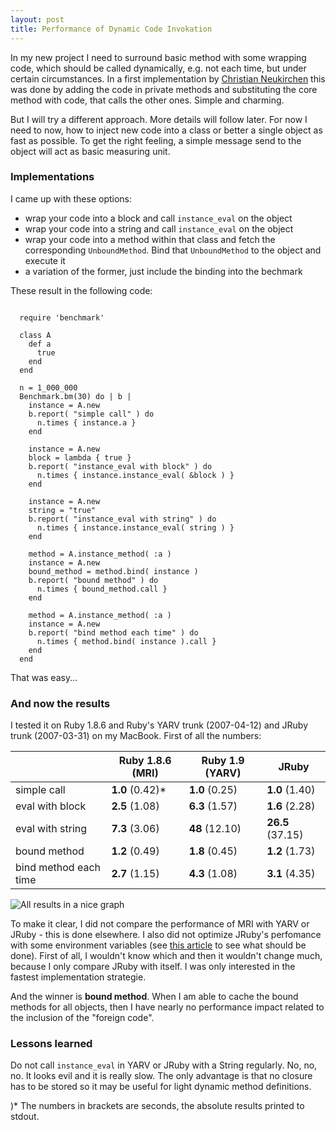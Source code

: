 ```yaml
--- 
layout: post
title: Performance of Dynamic Code Invokation
---
```

In my new project I need to surround basic method with some wrapping code, which should be called dynamically, e.g. not each time, but under certain circumstances. In a first implementation by [Christian Neukirchen](http://chneukirchen.org/talks/euruko-2005/) this was done by adding the code in private methods and substituting the core method with code, that calls the other ones. Simple and charming.

But I will try a different approach. More details will follow later. For now I need to now, how to inject new code into a class or better a single object as fast as possible. To get the right feeling, a simple message send to the object will act as basic measuring unit.

### Implementations

I came up with these options:

- wrap your code into a block and call `instance_eval` on the object
- wrap your code into a string and call `instance_eval` on the object
- wrap your code into a method within that class and fetch the corresponding `UnboundMethod`.
  Bind that `UnboundMethod` to the object and execute it
- a variation of the former, just include the binding into the bechmark

These result in the following code:

<pre><code>
  require 'benchmark'
  
  class A
    def a
      true
    end
  end
  
  n = 1_000_000
  Benchmark.bm(30) do | b |
    instance = A.new
    b.report( "simple call" ) do
      n.times { instance.a }
    end
  
    instance = A.new
    block = lambda { true }
    b.report( "instance_eval with block" ) do
      n.times { instance.instance_eval( &block ) }
    end
  
    instance = A.new
    string = "true"
    b.report( "instance_eval with string" ) do
      n.times { instance.instance_eval( string ) }
    end
  
    method = A.instance_method( :a )
    instance = A.new
    bound_method = method.bind( instance )
    b.report( "bound method" ) do 
      n.times { bound_method.call }
    end                        
  
    method = A.instance_method( :a )
    instance = A.new
    b.report( "bind method each time" ) do
      n.times { method.bind( instance ).call }
    end
  end
</code></pre>

That was easy...

### And now the results

I tested it on Ruby 1.8.6 and Ruby's YARV trunk (2007-04-12) and JRuby trunk (2007-03-31) on my MacBook. First of all the numbers:

<table>
<thead>
  <tr>
    <th></th>
    <th>Ruby 1.8.6 (MRI)</th>
    <th>Ruby 1.9 (YARV)</th>
    <th>JRuby</th>
  </tr>
</thead>
<tbody>
  <tr>
    <td>simple call</td>
    <td><strong>1.0</strong> (0.42)*</td>
    <td><strong>1.0</strong> (0.25)</td>
    <td><strong>1.0</strong> (1.40)</td>
  </tr>
  <tr>
    <td>eval with block</td>
    <td><strong>2.5</strong> (1.08)</td>
    <td><strong>6.3</strong> (1.57)</td>
    <td><strong>1.6</strong> (2.28)</td>
  </tr>
  <tr>
    <td>eval with string</td>
    <td><strong>7.3</strong> (3.06)</td>
    <td><strong>48</strong> (12.10)</td>
    <td><strong>26.5</strong> (37.15)</td>
  </tr>
  <tr>
    <td>bound method</td>
    <td><strong>1.2</strong> (0.49)</td>
    <td><strong>1.8</strong> (0.45)</td>
    <td><strong>1.2</strong> (1.73)</td>
  </tr>
  <tr>
    <td>bind method each time</td>
    <td><strong>2.7</strong> (1.15)</td>
    <td><strong>4.3</strong> (1.08)</td>
    <td><strong>3.1</strong> (4.35)</td>
  </tr>
</tbody>
</table>

![All results in a nice graph](http://www.nach-vorne.de/assets/2007/4/18/instance_eval_graph.png)

To make it clear, I did not compare the performance of MRI with YARV or JRuby - this is done elsewhere. I also did not optimize JRuby's perfomance with some environment variables (see [this article](http://headius.blogspot.com/2007/04/paving-road-to-jruby-10-performance.html) to see what should be done). First of all, I wouldn't know which and then it wouldn't change much, because I only compare JRuby with itself. I was only interested in the fastest implementation strategie. 

And the winner is **bound method**. When I am able to cache the bound methods for all objects, then I have nearly no performance impact related to the inclusion of the "foreign code".

### Lessons learned

Do not call `instance_eval` in YARV or JRuby with a String regularly. No, no, no. It looks evil and it is really slow. The only advantage is that no closure has to be stored so it may be useful for light dynamic method definitions.


)* The numbers in brackets are seconds, the absolute results printed to stdout.
